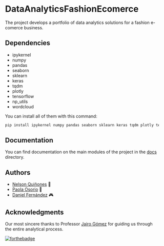 # DataAnalyticsFashionEcomerce
The project develops a portfolio of data analytics solutions for a fashion e-comerce business.

## Dependencies

* ipykernel
* numpy
* pandas
* seaborn
* sklearn
* keras
* tqdm
* plotly
* tensorflow
* np_utils
* wordcloud

You can install all of them with this command:
```bash
pip install ipykernel numpy pandas seaborn sklearn keras tqdm plotly tensorflow np_utils wordcloud
```

## Documentation
You can find documentation on the main modules of the project in the [docs](docs/ "spanish documentation") directory.

## Authors
* [Nelson Quiñones](https://github.com/bit2424) 👾
* [Paola Osorio](https://github.com/paoos9513) 🎲
* [Daniel Fernández](https://github.com/7yrionLannister) 🎮

## Acknowledgments
Our most sincere thanks to Professor [Jairo Gómez](https://github.com/jairoalejandrogomez) for guiding us through the entire analytical process.

[![forthebadge](https://forthebadge.com/images/badges/made-with-python.svg)](https://forthebadge.com)
